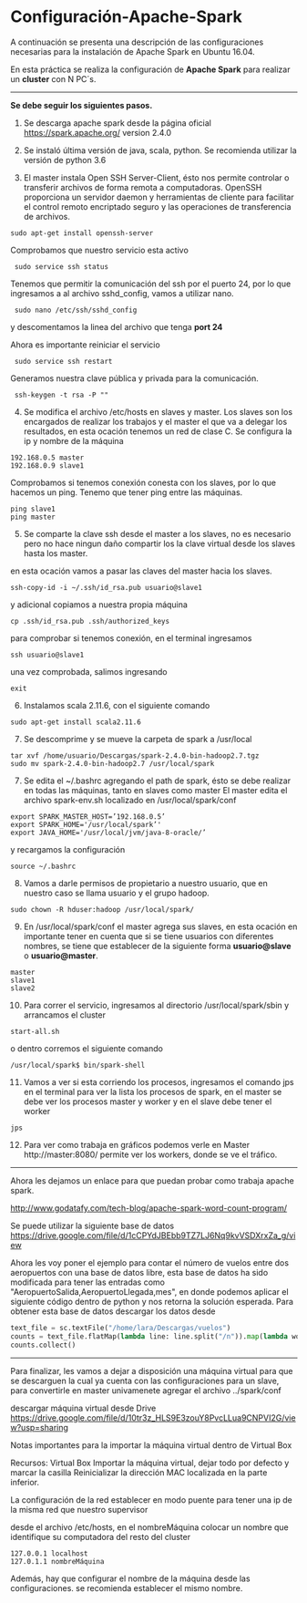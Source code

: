 ﻿# Configuración-Apache-Spark
 
 A continuación se presenta una descripción de las configuraciones necesarias para la instalación de Apache Spark en Ubuntu 16.04.
 
 En esta práctica se realiza la configuración de **Apache Spark**  para realizar un **cluster** con N PC´s.
 
 ***
 
 **Se debe seguir los siguientes pasos.**

1. Se descarga apache spark desde la página oficial <https://spark.apache.org/> version 2.4.0

2. Se instaló última versión de java, scala, python. Se recomienda utilizar la versión de python 3.6 

3. El master instala Open SSH Server-Client, ésto nos permite controlar o transferir archivos de forma remota a computadoras. OpenSSH proporciona un servidor daemon y herramientas de cliente para facilitar el control remoto encriptado seguro y las operaciones de transferencia de archivos.

`sudo apt-get install openssh-server` 

Comprobamos que nuestro servicio esta activo

```
 sudo service ssh status
```

Tenemos que permitir la comunicación del ssh por el puerto 24, por lo que ingresamos a al archivo sshd_config, vamos a utilizar nano.

```
 sudo nano /etc/ssh/sshd_config
```
y descomentamos la linea del archivo que tenga **port 24**

Ahora es importante reiniciar el servicio

```
 sudo service ssh restart
```

Generamos nuestra clave pública y privada para la comunicación.

```
 ssh-keygen -t rsa -P ""

```


4. Se modifica el archivo /etc/hosts en slaves y master. Los slaves son los encargados de realizar los trabajos y el master el que va a delegar los resultados, en esta ocación tenemos un red de clase C. Se configura la ip y nombre de la máquina

```
192.168.0.5 master
192.168.0.9 slave1
```
Comprobamos si tenemos conexión conesta con los slaves, por lo que hacemos un ping. Tenemo que tener ping entre las máquinas.

```
ping slave1
ping master
```

5. Se comparte la clave ssh desde el master a los slaves, no es necesario pero no hace ningun daño compartir los la clave virtual desde los slaves hasta los master.

en esta ocación vamos a pasar las claves del master hacia los slaves.
```
ssh-copy-id -i ~/.ssh/id_rsa.pub usuario@slave1
```
y adicional copiamos a nuestra propia máquina
```
cp .ssh/id_rsa.pub .ssh/authorized_keys
```

para comprobar si tenemos conexión, en el terminal ingresamos 


```
ssh usuario@slave1
```
una vez comprobada, salimos ingresando 

```
exit
```


6. Instalamos scala 2.11.6, con el siguiente comando
```
sudo apt-get install scala2.11.6
```

7. Se descomprime y se mueve la carpeta de spark a /usr/local

```
tar xvf /home/usuario/Descargas/spark-2.4.0-bin-hadoop2.7.tgz
sudo mv spark-2.4.0-bin-hadoop2.7 /usr/local/spark

```

7. Se edita el ~/.bashrc agregando el path de spark, ésto se debe realizar en todas las máquinas, tanto en slaves como master
El master edita el archivo spark-env.sh localizado en /usr/local/spark/conf
```
export SPARK_MASTER_HOST=’192.168.0.5’
export SPARK_HOME='/usr/local/spark’'
export JAVA_HOME='/usr/local/jvm/java-8-oracle/’

```

y recargamos la configuración

```
source ~/.bashrc
```
8. Vamos a darle permisos de propietario a nuestro usuario, que en nuestro caso se llama usuario y el grupo hadoop.

```
sudo chown -R hduser:hadoop /usr/local/spark/
```

9. En /usr/local/spark/conf el master agrega sus slaves, en esta ocación en importante tener en cuenta que si se tiene usuarios con diferentes nombres, se tiene que establecer de la siguiente forma **usuario@slave** o **usuario@master**.

```
master
slave1
slave2

```

10. Para correr el servicio, ingresamos al directorio /usr/local/spark/sbin y arrancamos el cluster 

```
start-all.sh
```
o dentro corremos el siguiente comando

```
/usr/local/spark$ bin/spark-shell
```
11. Vamos a ver si esta corriendo los procesos, ingresamos el comando jps en el terminal para ver la lista los procesos de spark, en el master se debe ver los procesos master y worker y en el slave debe tener el worker

```
jps
```
12. Para ver como trabaja en gráficos podemos verle en Master http://master:8080/ permite ver los workers, donde se ve el tráfico.


***
Ahora les dejamos un enlace para que puedan probar como trabaja apache spark.

<http://www.godatafy.com/tech-blog/apache-spark-word-count-program/>

Se puede utilizar la siguiente base de datos <https://drive.google.com/file/d/1cCPYdJBEbb9TZ7LJ6Nq9kvVSDXrxZa_g/view>

Ahora les voy  poner el ejemplo para contar el número de vuelos entre dos aeropuertos con una base de datos libre, esta base de datos ha sido modificada para tener las entradas como "AeropuertoSalida,AeropuertoLlegada,mes", en donde podemos aplicar el siguiente código dentro de python y nos retorna la solución esperada. Para obtener esta base de datos descargar los datos desde 

```Python
text_file = sc.textFile("/home/lara/Descargas/vuelos")
counts = text_file.flatMap(lambda line: line.split("/n")).map(lambda word: (word, 1)).reduceByKey(lambda a, b: a + b)
counts.collect()

```
***

Para finalizar, les vamos a dejar a disposición una máquina virtual para que se descarguen la cual ya cuenta con las configuraciones para un slave, para convertirle en master univamenete agregar el archivo ../spark/conf 

descargar máquina virtual desde Drive
<https://drive.google.com/file/d/10tr3z_HLS9E3zouY8PvcLLua9CNPVI2G/view?usp=sharing>

Notas importantes para la importar la máquina virtual dentro de Virtual Box

Recursos: Virtual Box
Importar la máquina virtual, dejar todo por defecto y marcar la casilla Reinicializar la dirección MAC localizada en la parte inferior.

La configuración de la red establecer en modo puente para tener una ip de la misma red que nuestro supervisor

desde el archivo /etc/hosts, en el nombreMáquina colocar un nombre que identifique su computadora del resto del cluster

```
127.0.0.1 localhost
127.0.1.1 nombreMáquina
```

Además, hay que configurar el nombre de la máquina desde las configuraciones. se recomienda establecer el mismo nombre.

